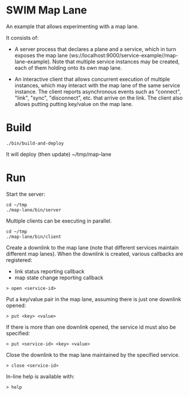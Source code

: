 # SWIM Map Lane

An example that allows experimenting with a map lane. 

It consists of:
 
* A server process that declares a plane and a service, which in turn exposes the map lane 
(ws://localhost:9000/service-example/<service-id>/map-lane-example). Note that multiple service
instances may be created, each of them holding onto its own map lane.

* An interactive client that allows concurrent execution of multiple instances, which may interact 
with the map lane of the same service instance. The client reports asynchronous events such as
"connect", "link", "sync", "disconnect", etc. that arrive on the link. The client also allows
putting putting key/value on the map lane.

# Build

````
./bin/build-and-deploy
````

It will deploy (then update) ~/tmp/map-lane

# Run

Start the server:

````
cd ~/tmp
./map-lane/bin/server
````

Multiple clients can be executing in parallel.

````
cd ~/tmp
./map-lane/bin/client
````

Create a downlink to the map lane (note that different services maintain different map lanes). 
When the downlink is created, various callbacks are registered:
* link status reporting callback 
* map state change reporting callback

````
> open <service-id>
````

Put a key/value pair in the map lane, assuming there is just one downlink opened:

````
> put <key> <value>
````

If there is more than one downlink opened, the service id must also be specified:

````
> put <service-id> <key> <value>
````

Close the downlink to the map lane maintained by the specified service.

````
> close <service-id>
````

In-line help is available with:

````
> help
````


